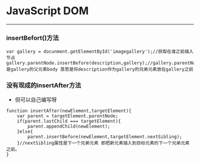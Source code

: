 # JavaScript DOM
---
### insertBefort()方法
```
var gallery = docunment.getElementById('imagegallery');//获取在谁之前插入节点
gallery.parentNode.insertBefore(description,gallery);//gallery.parentNodes是gallery的父元素body 意思是将description作为gallery的兄弟元素放在gallery之前
```
### 没有现成的insertAfter方法
- 但可以自己编写呀
```
function insertAfter(newElement,targetElement){
    var parent = targetElement.parentNode;
    if(parent.lastChild === targetElement){
        parent.appendChild(newElement);
    }else{
        parent.insertBefore(newElement,targetElement.nextSibling);
    }//nextSibling属性是下一个兄弟元素 即把新元素插入到目标元素的下一个兄弟元素之前。
}
```
